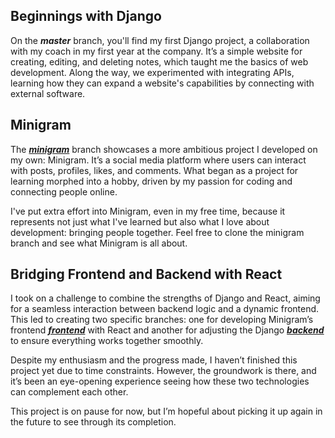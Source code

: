 ## Beginnings with Django
On the ***master*** branch, you'll find my first Django project, a collaboration with my coach in my first year at the company. It’s a simple website for creating, editing, and deleting notes, which taught me the basics of web development. Along the way, we experimented with integrating APIs, learning how they can expand a website's capabilities by connecting with external software.

## Minigram
The [***minigram***](https://github.com/themane04/django/tree/minigram) branch showcases a more ambitious project I developed on my own: Minigram. It’s a social media platform where users can interact with posts, profiles, likes, and comments. What began as a project for learning morphed into a hobby, driven by my passion for coding and connecting people online.

I've put extra effort into Minigram, even in my free time, because it represents not just what I've learned but also what I love about development: bringing people together. Feel free to clone the minigram branch and see what Minigram is all about.

## Bridging Frontend and Backend with React
I took on a challenge to combine the strengths of Django and React, aiming for a seamless interaction between backend logic and a dynamic frontend. This led to creating two specific branches: one for developing Minigram’s frontend [***frontend***](https://github.com/themane04/django/tree/minigram_frontend_react) with React and another for adjusting the Django [***backend***](https://github.com/themane04/django/tree/minigram_backend_react) to ensure everything works together smoothly.

Despite my enthusiasm and the progress made, I haven’t finished this project yet due to time constraints. However, the groundwork is there, and it’s been an eye-opening experience seeing how these two technologies can complement each other.

This project is on pause for now, but I’m hopeful about picking it up again in the future to see through its completion.
